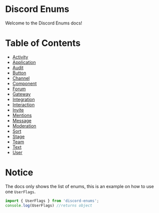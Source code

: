 # Discord Enums
Welcome to the Discord Enums docs!

# Table of Contents
+ [Activity](Activity.md)
+ [Application](Application.md)
+ [Audit](Audit.md)
+ [Button](Button.md)
+ [Channel](Channel.md)
+ [Component](Component.md)
+ [Forum](Forum.md)
+ [Gateway](Gateway.md)
+ [Integration](Integration.md)
+ [Interaction](Interaction.md)
+ [Invite](Invite.md)
+ [Mentions](Mentions.md)
+ [Message](Message.md)
+ [Moderation](Moderation.md)
+ [Sort](Sort.md)
+ [Stage](Stage.md)
+ [Team](Team.md)
+ [Text](Text.md)
+ [User](User.md)

# Notice
The docs only shows the list of enums, this is an example on how to use one `UserFlags`.
```ts
import { UserFlags } from 'discord-enums';
console.log(UserFlags) //returns object
```
